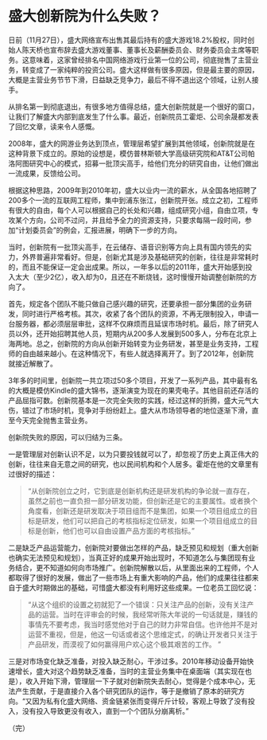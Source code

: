 # 盛大创新院为什么失败？

日前（11月27日），盛大网络宣布出售其最后持有的盛大游戏18.2%股权，同时创始人陈天桥也宣布辞去盛大游戏董事、董事长及薪酬委员会、财务委员会主席等职务。这意味着，这家曾经排名中国网络游戏行业第一位的公司，彻底抛售了主营业务，转变成了一家纯粹的投资公司。盛大这样做有很多原因，但是最主要的原因，大概是主营业务节节下滑，日益缺乏竞争力，最后不得不退出这个领域，让别人接手。

从排名第一到彻底退出，有很多地方值得总结，盛大创新院就是一个很好的窗口，让我们了解盛大内部到底发生了什么事。最近，创新院员工霍炬、公司余晟都发表了回忆文章，读来令人感慨。

2008年，盛大的网游业务达到顶点，管理层希望扩展到其他领域，创新院就是在这种背景下成立的。原始的设想是，模仿普林斯顿大学高级研究院和AT&T公司帕洛阿图研究中心的模式，招募一批顶尖高手，给他们充分的研究自由，让他们做出一流成果，反馈给公司。

根据这种思路，2009年到2010年初，盛大以业内一流的薪水，从全国各地招聘了200多个一流的互联网工程师，集中到浦东张江，创新院开张。成立之初，工程师有很大的自由，每个人可以根据自己的长处和兴趣，组成研究小组，自由立项，专攻某个方向，公司不过问，并且给予全力的资源支持，只要求每隔一段时间，参加“计划委员会”的例会，汇报进展，明确下一步的方向。

当时，创新院有一批顶尖高手，在云储存、语音识别等方向上具有国内领先的实力，外界普遍非常看好。但是，创新尤其是涉及基础研究的创新，往往是非常耗时的，而且不能保证一定会出成果。所以，一年多以后的2011年，盛大开始感到投入太大（至少2亿），收入却为0，且还在不断烧钱，这时慢慢开始调整创新院的方向了。

首先，规定各个团队不能只做自己感兴趣的研究，还要承担一部分集团的业务研发，同时进行严格考核。其次，收紧了各个团队的资源，不再无限制投入，申请一台服务器，都必须层层审批，这样不仅麻烦而且延误市场时机。最后，除了研究人员以外，还开始招聘其他人员，短期内从200多人发展到500多人，分布在北京上海两地。总之，创新院的方向从创新开始转变为业务研发，甚至是业务支持，工程师的自由越来越小。在这种情况下，有些人就选择离开了。到了2012年，创新院就接近解散了。

3年多的时间里，创新院一共立项过50多个项目，开发了一系列产品，其中最有名的大概是模仿Kindle的盛大锦书，逐渐演变为现在的果壳电子。其他目前还存活的产品屈指可数。创新院基本是一次完全失败的实践，经过这样的折腾，盛大元气大伤，错过了市场时机，竞争对手纷纷赶上。盛大从市场领导者的地位逐渐下滑，直至今天完全抛售主营业务。

创新院失败的原因，可以归结为三条。

一是管理层对创新认识不足，以为只要投钱就可以了，却忽视了历史上真正伟大的创新，往往来自无意之间的研究，也以民间机构和个人居多。霍炬在他的文章里有过很好的描述：

> “从创新院创立之时，它到底是创新机构还是研发机构的争论就一直存在，虽然之前也一直负担一部分研发功能，但创新还是它的主要属性。或者换个角度看，创新还是研发取决于项目组而不是集团，如果一个项目组成立的目标是研发，他们可以把自己的考核指标定位研发，如果一个项目组成立的目标是创新，他们也可以自由设置产品方面的考核指标。”

二是缺乏产品运营能力，创新院对要做出怎样的产品，缺乏预见和规划（重大创新也确实无法预见和规划），当真正好的成果开始出现时，不知道怎么与集团现有业务结合，更不知道如何向市场推广。创新院解散以后，从里面出来的工程师，个人都取得了很好的发展，做出了一些市场上有重大影响的产品，他们的成果往往都来自于盛大时期做出的基础，可惜盛大都没有利用好这些成果。一位老员工回忆说：

> “从这个组织的设置之初就犯了一个错误：只关注产品的创新，没有关注产品的运营。当时在评审会的时候，我经常听陈大年说的一句话就是，赚钱的事情先不要考虑，我当时感觉他对于自己的财力非常自信。也许他并不是对运营不重视，但是，他这一句话或者这个思维定式，的确让开发者只关注于产品研发，而漠视了如何赢得用户欢心这个极其艰苦的工作。 ”

三是对市场变化缺乏准备，对投入缺乏耐心，干涉过多。2010年移动设备开始快速增长，盛大对这个趋势缺乏准备，当时的主营业务集中在桌面端（其实现在也是），收入开始下滑，管理层一下子就对创新院失去耐心，觉得是个成本中心，无法产生贡献，于是直接介入各个研究团队的运作，等于是撤销了原本的研究方向。“又因为私有化盛大网络、资金链紧张而变得斤斤计较，客观上导致了没有投入，没有投入导致更没有收入，直到一个个团队分崩离析。”

（完）